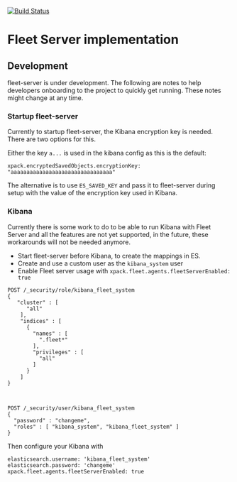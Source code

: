 [![Build Status](https://beats-ci.elastic.co/job/Ingest-manager/job/fleet-server/job/master/badge/icon)](https://beats-ci.elastic.co/job/Ingest-manager/job/fleet-server/job/master/)

# Fleet Server implementation

## Development

fleet-server is under development. The following are notes to help developers onboarding to the project to quickly get running. These notes might change at any time.

### Startup fleet-server

Currently to startup fleet-server, the Kibana encryption key is needed. There are two options for this.

Either the key `a...` is used in the kibana config as this is the default:

```
xpack.encryptedSavedObjects.encryptionKey: "aaaaaaaaaaaaaaaaaaaaaaaaaaaaaaaa"
```

The alternative is to use `ES_SAVED_KEY` and pass it to fleet-server during setup with the value of the encryption key used in Kibana.


### Kibana

Currently there is some work to do to be able to run Kibana with Fleet Server and all the features are not yet supported, in the future, these workarounds will not be needed anymore.

* Start fleet-server before Kibana, to create the mappings in ES.
* Create and use a custom user as the `kibana_system` user
* Enable Fleet server usage with `xpack.fleet.agents.fleetServerEnabled: true`

```
POST /_security/role/kibana_fleet_system
{
   "cluster" : [
      "all"
    ],
    "indices" : [
      {
        "names" : [
          ".fleet*"
        ],
        "privileges" : [
          "all"
        ]
      }
    ]
}



POST /_security/user/kibana_fleet_system
{
  "password" : "changeme",
  "roles" : [ "kibana_system", "kibana_fleet_system" ]
}
```

Then configure your Kibana with
```
elasticsearch.username: 'kibana_fleet_system'
elasticsearch.password: 'changeme'
xpack.fleet.agents.fleetServerEnabled: true
```